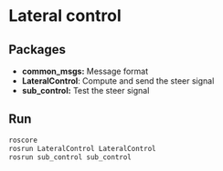 # Lateral control



## Packages

- **common_msgs:**  Message format
- **LateralControl**: Compute and send the steer signal
- **sub_control:** Test the steer signal



## Run

```c
roscore
rosrun LateralControl LateralControl
rosrun sub_control sub_control 
```

